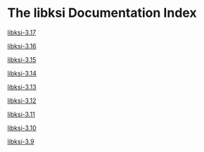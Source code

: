 The libksi Documentation Index
==============================

[libksi-3.17](http://guardtime.github.io/libksi/3.17)

[libksi-3.16](http://guardtime.github.io/libksi/3.16)

[libksi-3.15](http://guardtime.github.io/libksi/3.15)

[libksi-3.14](http://guardtime.github.io/libksi/3.14)

[libksi-3.13](http://guardtime.github.io/libksi/3.13)

[libksi-3.12](http://guardtime.github.io/libksi/3.12)

[libksi-3.11](http://guardtime.github.io/libksi/3.11)

[libksi-3.10](http://guardtime.github.io/libksi/3.10)

[libksi-3.9](http://guardtime.github.io/libksi/3.9/)

